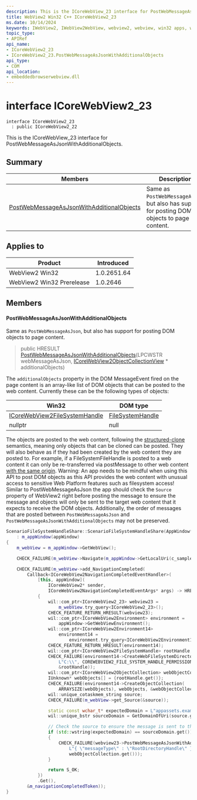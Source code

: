 ```yaml
---
description: This is the ICoreWebView_23 interface for PostWebMessageAsJsonWithAdditionalObjects.
title: WebView2 Win32 C++ ICoreWebView2_23
ms.date: 10/14/2024
keywords: IWebView2, IWebView2WebView, webview2, webview, win32 apps, win32, edge, ICoreWebView2, ICoreWebView2Controller, browser control, edge html, ICoreWebView2_23
topic_type: 
- APIRef
api_name:
- ICoreWebView2_23
- ICoreWebView2_23.PostWebMessageAsJsonWithAdditionalObjects
api_type:
- COM
api_location:
- embeddedbrowserwebview.dll
---
```


# interface ICoreWebView2_23

```
interface ICoreWebView2_23
  : public ICoreWebView2_22
```

This is the ICoreWebView_23 interface for PostWebMessageAsJsonWithAdditionalObjects.

## Summary

 Members                        | Descriptions
--------------------------------|---------------------------------------------
[PostWebMessageAsJsonWithAdditionalObjects](#postwebmessageasjsonwithadditionalobjects) | Same as `PostWebMessageAsJson`, but also has support for posting DOM objects to page content.

## Applies to

Product                         | Introduced
--------------------------------|---------------------------------------------
WebView2 Win32            |    1.0.2651.64
WebView2 Win32 Prerelease |    1.0.2646

## Members

#### PostWebMessageAsJsonWithAdditionalObjects

Same as `PostWebMessageAsJson`, but also has support for posting DOM objects to page content.

> public HRESULT [PostWebMessageAsJsonWithAdditionalObjects](#postwebmessageasjsonwithadditionalobjects)(LPCWSTR webMessageAsJson, [ICoreWebView2ObjectCollectionView](icorewebview2objectcollectionview.md#icorewebview2objectcollectionview) * additionalObjects)

The `additionalObjects` property in the DOM MessageEvent fired on the page content is an array-like list of DOM objects that can be posted to the web content. Currently these can be the following types of objects:

Win32   |DOM type
--------- | ---------
[ICoreWebView2FileSystemHandle](icorewebview2filesystemhandle.md#icorewebview2filesystemhandle)|[FileSystemHandle](https://developer.mozilla.org/docs/Web/API/FileSystemHandle)
nullptr   |null
The objects are posted to the web content, following the [structured-clone](https://developer.mozilla.org/docs/Web/API/Web_Workers_API/Structured_clone_algorithm) semantics, meaning only objects that can be cloned can be posted. They will also behave as if they had been created by the web content they are posted to. For example, if a FileSystemFileHandle is posted to a web content it can only be re-transferred via postMessage to other web content [with the same origin](https://fs.spec.whatwg.org/#filesystemhandle). Warning: An app needs to be mindful when using this API to post DOM objects as this API provides the web content with unusual access to sensitive Web Platform features such as filesystem access! Similar to PostWebMessageAsJson the app should check the `Source` property of WebView2 right before posting the message to ensure the message and objects will only be sent to the target web content that it expects to receive the DOM objects. Additionally, the order of messages that are posted between `PostWebMessageAsJson` and `PostWebMessageAsJsonWithAdditionalObjects` may not be preserved. 
```cpp
ScenarioFileSystemHandleShare::ScenarioFileSystemHandleShare(AppWindow* appWindow)
    : m_appWindow(appWindow)
{
    m_webView = m_appWindow->GetWebView();

    CHECK_FAILURE(m_webView->Navigate(m_appWindow->GetLocalUri(c_samplePath).c_str()));

    CHECK_FAILURE(m_webView->add_NavigationCompleted(
        Callback<ICoreWebView2NavigationCompletedEventHandler>(
            [this, appWindow](
                ICoreWebView2* sender,
                ICoreWebView2NavigationCompletedEventArgs* args) -> HRESULT
            {
                wil::com_ptr<ICoreWebView2_23> webview23 =
                    m_webView.try_query<ICoreWebView2_23>();
                CHECK_FEATURE_RETURN_HRESULT(webview23);
                wil::com_ptr<ICoreWebView2Environment> environment =
                    appWindow->GetWebViewEnvironment();
                wil::com_ptr<ICoreWebView2Environment14>
                    environment14 =
                        environment.try_query<ICoreWebView2Environment14>();
                CHECK_FEATURE_RETURN_HRESULT(environment14);
                wil::com_ptr<ICoreWebView2FileSystemHandle> rootHandle;
                CHECK_FAILURE(environment14->CreateWebFileSystemDirectoryHandle(
                    L"C:\\", COREWEBVIEW2_FILE_SYSTEM_HANDLE_PERMISSION_READ_ONLY,
                    &rootHandle));
                wil::com_ptr<ICoreWebView2ObjectCollection> webObjectCollection;
                IUnknown* webObjects[] = {rootHandle.get()};
                CHECK_FAILURE(environment14->CreateObjectCollection(
                    ARRAYSIZE(webObjects), webObjects, &webObjectCollection));
                wil::unique_cotaskmem_string source;
                CHECK_FAILURE(m_webView->get_Source(&source));

                static const wchar_t* expectedDomain = L"appassets.example";
                wil::unique_bstr sourceDomain = GetDomainOfUri(source.get());

                // Check the source to ensure the message is sent to the correct target content.
                if (std::wstring(expectedDomain) == sourceDomain.get())
                {
                    CHECK_FAILURE(webview23->PostWebMessageAsJsonWithAdditionalObjects(
                        L"{ \"messageType\" : \"RootDirectoryHandle\" }",
                        webObjectCollection.get()));
                }

                return S_OK;
            })
            .Get(),
        &m_navigationCompletedToken));
}
```

